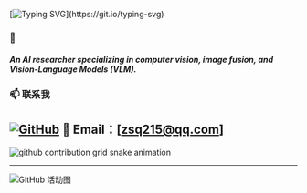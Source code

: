 [![Typing SVG](https://readme-typing-svg.demolab.com?font=Arial&size=40&pause=300&color=A259FF&vCenter=true&random=true&width=600&height=80&lines=Take+a+deep+breath;relax+and+stay+alert.)](https://git.io/typing-svg)
### 👋 

##### An AI researcher specializing in computer vision, image fusion, and Vision-Language Models (VLM).

### 📫 联系我

[![GitHub](https://img.shields.io/badge/-GitHub-181717?style=flat-square&logo=github)](https://github.com/SqZhang666)
📧 Email：[zsq215@qq.com]
---

<picture>
  <source media="(prefers-color-scheme: dark)" srcset="https://raw.githubusercontent.com/SqZhang666/SqZhang666/output/github-contribution-grid-snake-dark.svg">
  <source media="(prefers-color-scheme: light)" srcset="https://raw.githubusercontent.com/SqZhang666/SqZhang666/output/github-contribution-grid-snake.svg">
  <img alt="github contribution grid snake animation" src="https://raw.githubusercontent.com/SqZhang666/SqZhang666/output/github-contribution-grid-snake.svg">
</picture>

---
<!-- 蓝色系炫酷版 GitHub 活动图 -->
![GitHub 活动图](https://github-readme-activity-graph.vercel.app/graph?username=SqZhang666&theme=blueberry&bg_color=0d1117&color=4cc9f0&line=4361ee&point=4895ef&area=true&area_color=4361ee33&radius=10&custom_title=GitHub%20Activity%20Graph&hide_border=false&border_radius=8&border_color=4361ee55)
